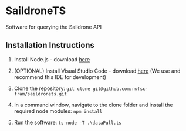 # SaildroneTS
Software for querying the Saildrone API

## Installation Instructions
1. Install Node.js - download [here](https://nodejs.org/en/)

2. (OPTIONAL) Install Visual Studio Code - download [here](https://code.visualstudio.com/) (We use and recommend this IDE for development)

3. Clone the repository: `git clone git@github.com:nwfsc-fram/saildronets.git`

4. In a command window, navigate to the clone folder and install the required node modules:  `npm install`

5. Run the software:  `ts-node -T .\dataPull.ts`
